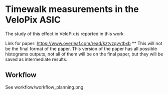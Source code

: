 # Timewalk measurements in the VeloPix ASIC
The study of this effect in VeloPix is reported in this work.

Link for paper:
https://www.overleaf.com/read/kztvzqvvtbxb
** This will not be the final format of the paper. This version of the paper has all possible histograms outputs, not all of them will be on the final paper, but they will be saved as intermediate results. 


## Workflow
See workflow/workflow_planning.png

